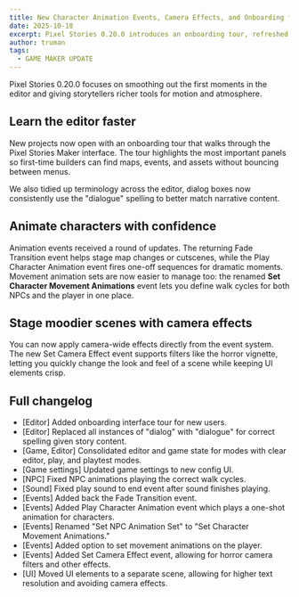 ```yaml
---
title: New Character Animation Events, Camera Effects, and Onboarding for New Users
date: 2025-10-18
excerpt: Pixel Stories 0.20.0 introduces an onboarding tour, refreshed animation events, and new camera effects to help you build richer scenes faster.
author: truman
tags:
  - GAME MAKER UPDATE
---
```


Pixel Stories 0.20.0 focuses on smoothing out the first moments in the editor and giving storytellers richer tools for motion and atmosphere.

## Learn the editor faster

New projects now open with an onboarding tour that walks through the Pixel Stories Maker interface. The tour highlights the most important panels so first-time builders can find maps, events, and assets without bouncing between menus.

We also tidied up terminology across the editor, dialog boxes now consistently use the "dialogue" spelling to better match narrative content.

## Animate characters with confidence

Animation events received a round of updates. The returning Fade Transition event helps stage map changes or cutscenes, while the Play Character Animation event fires one-off sequences for dramatic moments. Movement animation sets are now easier to manage too: the renamed **Set Character Movement Animations** event lets you define walk cycles for both NPCs and the player in one place.

## Stage moodier scenes with camera effects

You can now apply camera-wide effects directly from the event system. The new Set Camera Effect event supports filters like the horror vignette, letting you quickly change the look and feel of a scene while keeping UI elements crisp.

## Full changelog

- [Editor] Added onboarding interface tour for new users.
- [Editor] Replaced all instances of "dialog" with "dialogue" for correct spelling given story content.
- [Game, Editor] Consolidated editor and game state for modes with clear editor, play, and playtest modes.
- [Game settings] Updated game settings to new config UI.
- [NPC] Fixed NPC animations playing the correct walk cycles.
- [Sound] Fixed play sound to end event after sound finishes playing.
- [Events] Added back the Fade Transition event.
- [Events] Added Play Character Animation event which plays a one-shot animation for characters.
- [Events] Renamed "Set NPC Animation Set" to "Set Character Movement Animations."
- [Events] Added option to set movement animations on the player.
- [Events] Added Set Camera Effect event, allowing for horror camera filters and other effects.
- [UI] Moved UI elements to a separate scene, allowing for higher text resolution and avoiding camera effects.
